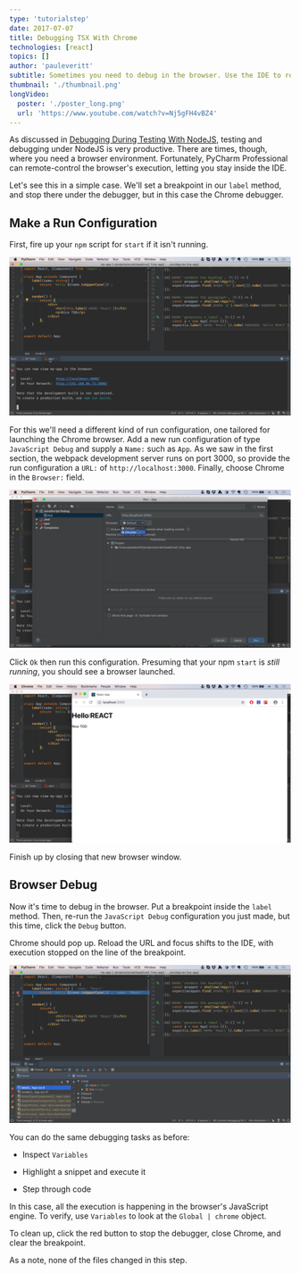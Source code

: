 ```yaml
---
type: 'tutorialstep'
date: 2017-07-07
title: Debugging TSX With Chrome
technologies: [react]
topics: []
author: 'pauleveritt'
subtitle: Sometimes you need to debug in the browser. Use the IDE to remote control Chrome during debugging.
thumbnail: './thumbnail.png'
longVideo:
  poster: './poster_long.png'
  url: 'https://www.youtube.com/watch?v=Nj5gFH4vBZ4'
---
```


As discussed in [Debugging During Testing With NodeJS](../nodejs_debugging/), 
testing and debugging under NodeJS is very productive. There are times, 
though, where you need a browser environment. Fortunately, PyCharm 
Professional can remote-control the browser's execution, letting you stay 
inside the IDE.

Let's see this in a simple case. We'll set a breakpoint in our `label`
method, and stop there under the debugger, but in this case the Chrome
debugger.

## Make a Run Configuration

First, fire up your `npm` script for `start` if it isn't running.

![Run npm start](./screenshots/run_start.png)

For this we'll need a different kind of run configuration, one tailored
for launching the Chrome browser. Add a new run configuration of type
`JavaScript Debug` and supply a `Name:` such as `App`. As we
saw in the first section, the webpack development server runs on port
3000, so provide the run configuration a `URL:` of
`http://localhost:3000`. Finally, choose Chrome in the `Browser:` field.

![JavaScript Debug Run Configuration](./screenshots/run_configuration.png)

Click `Ok` then run this configuration. Presuming that your npm `start`
is *still running*, you should see a browser launched.

![Run npm start Browser](./screenshots/run_start_browser.png)

Finish up by closing that new browser window.

## Browser Debug

Now it's time to debug in the browser. Put a breakpoint inside the
`label` method. Then, re-run the `JavaScript Debug` configuration you just 
made, but this time, click the `Debug` button.

Chrome should pop up. Reload the URL and focus shifts to the IDE, with 
execution stopped on the line of the breakpoint.

![Stop At Breakpoint](./screenshots/stop_execution.png)

You can do the same debugging tasks as before:

- Inspect `Variables`

- Highlight a snippet and execute it

- Step through code

In this case, all the execution is happening in the browser's JavaScript
engine. To verify, use `Variables` to look at the `Global | chrome`
object.

To clean up, click the red button to stop the debugger, close Chrome, and
clear the breakpoint.

As a note, none of the files changed in this step.
